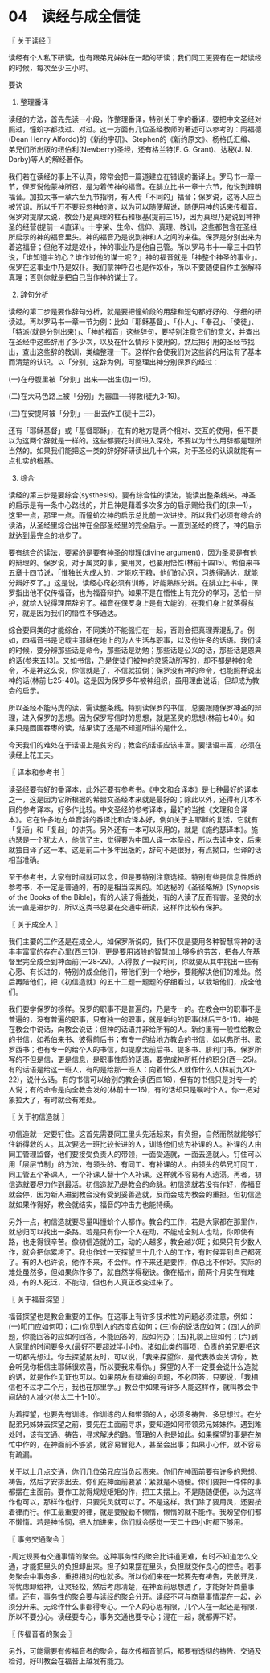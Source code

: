 # 04　读经与成全信徒



〖 关于读经 〗

读经有个人私下研读，也有跟弟兄姊妹在一起的研读；我们同工更要有在一起读经的时候，每次至少三小时。

要诀

1. 整理番译

读经的方法，首先先读一小段，作整理番译，特别关于字的番译，要把中文圣经对照过，憧蚧字都找过、对过。这一方面有几位圣经教师的著述可以参考的：阿福德(Dean Henry Alfordd)的《新约字研》、Stephen的《新约原文》、杨格氏汇编、弟兄们所出版的纽伯利(Newberry)圣经，还有格兰特(F. G. Grant)、达秘(J. N. Darby)等人的解经著作。

我们若在读经的事上不认真，常常会把一篇道建立在错误的番译上。罗马书一章一节，保罗说他蒙神所召，是为着传神的福音。在腓立比书一章十六节，他说到辩明福音。加拉太书一章六至九节指明，有人传「不同的」福音；保罗说，这等人应当被咒诅。所以千万不要轻忽神的道，以为可以随便解说，随便用神的话来传福音。保罗对提摩太说，教会乃是真理的柱石和根基(提前三15)，因为真理乃是说到神神圣的经营(提前一4直译)。十字架、生命、信仰、真理、教训，这些都包含在圣经所启示的神的福音里头。神的福音乃是说到神和人之间的来往。保罗是分别出来为着这福音；但他不过是奴仆，神的事业乃是他自己管。所以罗马书十一章三十四节说，「谁知道主的心？谁作过他的谋士呢？」神的福音就是「神整个神圣的事业」。保罗在这事业中乃是奴仆。我们蒙神呼召也是作奴仆，所以不要随便自作主张解释真理；否则你就是把自己当作神的谋士了。

2. 辞句分析

读经的第二步是要作辞句分析，就是要把憧蚧段的用辞和短句都好好的、仔细的研读过。再以罗马书一章一节为例：比如「耶稣基督」、「仆人」、「奉召」、「使徒」、「特派(就是分别出来)」、「神的福音」这些辞句，要特别注意它们的意义，并查出在圣经中这些辞用了多少次，以及在什么情形下使用的。然后把引用的圣经节找出，查出这些辞的教训，类编整理一下。这样作会使我们对这些辞的用法有了基本而清楚的认识。以「分别」这辞为例，可整理出神分别保罗的经过：

(一)在母腹里被「分别」出来──出生(加一15)。

(二)在大马色路上被「分别」为器皿──得救(徒九3-19)。

(三)在安提阿被「分别」──出去作工(徒十三2)。

还有「耶稣基督」或「基督耶稣」，在有的地方是两个相对、交互的使用，但不要以为这两个辞就是一样的。这些都要花时间进入深处，不要以为什么用辞都是理所当然的。如果我们能把这一类的辞好好研读出几十个来，对于圣经的认识就能有一点扎实的根基。

3. 综合

读经的第三步是要综合(systhesis)。要有综合性的读法，能读出整条线来。神圣的启示是有一条中心路线的，并且神是藉着多次多方的启示赐给我们的(来一1)，这里一点，那里一点。而憧蚧次神的启示总比前一次进步。所以我们必须有综合的读法，从圣经里综合出神在全部圣经里的完全启示。一直到圣经的终了，神的启示就达到最完全的地步了。

要有综合的读法，要紧的是要有神圣的辩理(divine argument)，因为圣灵是有他的辩理的。保罗说，对于属灵的事，要用灵，也要用悟性(林前十四15)。希伯来书五章十四节说，「惟独长大成人的，才能吃干粮，他们的心窍，习练得通达，就能分辨好歹了。」这是说，读经心窍必须有训练，好能熟练分辨。在腓立比书中，保罗指出他不仅传福音，也为福音辩护。如果不是在悟性上有充分的学习，恐怕一辩护，就给人说得理屈辞穷了。福音在保罗身上是有大能的，在我们身上就落得贫穷，就是因为我们的悟性不够通达。

综合要同类的才能综合，不同类的不能强归在一起，否则会把真理弄混乱了。例如，四福音书是记载主耶稣在地上的为人生活与职事，以及他许多的话语。我们读的时候，要分辨那些话是命令，那些话是劝勉；那些话是公义的话，那些话是恩典的话(参来五13)。又如书信，乃是使徒们被神的灵感动所写的，却不都是神的命令，不是神这么说，你信就是了，不信就拉倒；保罗没有神的命令，也能照样说出神的话(林前七25-40)。这是因为保罗多年被神组织，虽用理由说话，但却成为教会的启示。

所以圣经不能马虎的读，需读整条线。特别读保罗的书信，总要跟随保罗神圣的辩理，进入保罗的思想。因为保罗写信时的思想，就是圣灵的思想(林前七40)。如果只是囫圃昋枣的读，结果读了还是不知道所讲的是什么。

今天我们的难处在于话语上是贫穷的；教会的话语应该丰富。要话语丰富，必须在读经上花工夫。



〖 译本和参考书 〗

读圣经要有好的番译本，此外还要有参考书。《中文和合译本》是七种最好的译本之一，这是因为它所根据的希腊文圣经本来就是最好的；除此以外，还得有几本不同的参考译本，好多作比较。中文圣经的参考译本，最好的当推《文理和合译本》。它在许多地方单音辞的番译比和合译本好，例如关于主耶稣的复活，它就有「复活」和「复起」的讲究。另外还有一本可以采用的，就是《施约瑟译本》。施约瑟是一个犹太人，他信了主，觉得要为中国人译一本圣经，所以去读中文，后来就独自译了这一本。这是前二十多年出版的，辞句不是很好，有点拗口，但译的话相当准确。

至于参考书，大家有时间就可以念，但是要特别注意选择。特别有些是信息性质的参考书，不一定是普通的，有的是相当深奥的。如达秘的《圣径略解》(Synopsis of the Books of the Bible)，有的人读了得益处，有的人读了反而有害。圣灵的水流一直是进步的，所以这类书总要在交通中研读，这样作比较有保护。



〖 关于成全人 〗

我们主要的工作还是在成全人，如保罗所说的，我们不仅是要用各种智慧将神的话丰丰富富的存在心里(西三16)，更是要用诸般的智慧加上够多的劳苦，把各人在基督里完全成全到神面前(一28-29)。人得救了一段时间，你就要从其中挑出一些有心愿、有长进的，特别的成全他们，带他们到一个地步，要能解决他们的难处。然后再陪他们，把《初信造就》的五十二题一题题的仔细看过，以栽培他们，成全他们。

我们要学保罗的榜样。保罗的职事不是普遍的，乃是专一的。在教会中的职事不是普遍的，没有普遍的职事，只有独一的职事，就是新约的职事(林后三6-11)。神是在教会中说话，向教会说话；但神的话语并非给所有的人。新约里有一般性给教会的书信，如希伯来书、彼得前后书；有专一的给地方教会的书信，如以弗所书、歌罗西书；也有专一的给个人的书信，如提摩太前后书、提多书、腓利门书。保罗所写的不但是信，更是信息，是职事性质的话语，要完成神所托付的职分(西一25)。有的话语是给这一班人，有的是给那一班人：向着什么人就作什么人(林前九20-22)，说什么话。有的书信可以给别的教会读(西四16)，但有的书信只是对专一的人说；有的命令是向全教会发的(林前十一16)，有的话却只是嘱咐个人。你一把对象拉大了，有时就会有难处。



〖 关于初信造就 〗

初信造就一定要钉住。这首先需要同工里头先活起来，有负担，自然而然就能够钉住新得救的人。其次要选一班比较长进的人，训练他们成为补课的人。补课的人由同工管理监督，他们要接受负责人的带领，一面受造就，一面去造就人。钉住可以用「层层节制」的方法，有领头的、有同工、有补课的人。由领头的弟兄钉同工，同工管五个补课人，一个补课人替十个人补课。这样就不容易有人遗滆。再者，初信造就要尽力作到最活。初信造就乃是教会的命脉。初信造就若没有作好，传福音就会停，因为新人进到教会没有受到妥善造就，反而会成为教会的重担。但初信造就如果作得好，教会就结实，福音的冲击力也能持续。

另外一点，初信造就要尽量叫憧蚧个人都作。教会的工作，若是大家都在那里作，就总归可以找出一条路。若是只有你一个人在动，不能成全别人也动，你即使有路，也走得很辛苦。像初信造就的工，动的人越多，教会越兴旺；如果只有少数人作，就会把你累垮了。我也作过一天探望三十几个人的工作，有时候弄到自己都死了。有的人也许说，他作不来，不会作。作不来还是要作，作总比不作好。实际的难处虽然多，但如果你作多了，就自然学得秘诀。像在福州，前两个月实在有难处，有的人死泛，不能动，但也有人真正改变过来了。



〖 关于福音探望 〗

福音探望也是教会重要的工作。在这事上有许多技术性的问题必须注意，例如：(一)叩门应如何叩；(二)你见到人的态度应如何；(三)你的说话应如何：(四)人的问题，你能回答的应如何回答，不能回答的，应如何办；(五)礼貌上应如何；(六)到人家里的时间要多久(最好不要超过半小时)。诸如此类的事项，负责的弟兄要把这一切都先想过。你去探望朋友时，可以说，「我来探望你，是代表教会关切你，教会听见你相信主耶稣很欢喜，所以要我来看你。」探望的人不一定要会说什么造就的话，就是作作见证也可以。如果朋友有疑难的问题，不必回答，只要说，「我相信也不过才二个月，我也在那里学。」教会中如果有许多人能这样作，就叫教会中间站的人减少(参太二十1-10)。

为着探望，也要先有训练。作训练的人和带领的人，必须多祷告、多思想过。在分配弟兄姊妹去探望之前，要先在主面前寻求，要知道如何带领弟兄姊妹作。遇到难处时，该有交通、祷告，寻求解决的路。管理的人也是如此。如果探望的事是在匆忙中作的，在神面前不够紧，就容易冒犯人，甚至会出事；如果小心作，就不容易有疏漏。

关于以上几点交通，你们几位弟兄应当负起责来。你们在神面前要有许多的思想、祷告，然后才安排出去。你们在神面前要紧；紧就是不随便。你们要把一件件的事都摆在主面前。要作工就得规规矩矩的作，把工夫摆上。不是随随便便，以为这样作也可以，那样作也行，只要凭灵就可以了。不是这样。我们除了要用灵，还要按着律而行。作工最重要的律，就是要殷勤不懒惰，懒惰的就不能作。我盼望你们都不懒惰。若是神怜悯，把人加进来，你们就会感觉一天二十四小时都下够用。



〖 事务交通聚会 〗

-周定规要有交通事情的聚会。这种事务性的聚会比讲道更难，有时不知道怎么交通，才能把里头的负担卸出来。担子如果摆在里头，负担就变作良心的控告。若事务聚会中事务多，重担相对的也就多。所以你们来在一起要先有祷告，先敞开灵，将忧虑卸给神，让灵轻松，然后考虑凊楚，在神面前思想透了，才能好好商量事情。还有，事务性的聚会要与读经的聚会分开。读经不可与商量事情混在一起，必须分开来。无论作什么事都得专心。一个人的心思有限，几个人在一起还是有限，所以不要分心。读经要专心，事务交通也要专心；混在一起，就都弄不好。



〖 传福音者的聚会 〗

另外，可能需要有传福音者的聚会，每次传福音前后，都要有透彻的祷告、交通及检讨，好叫教会在福音上越发有能力。


